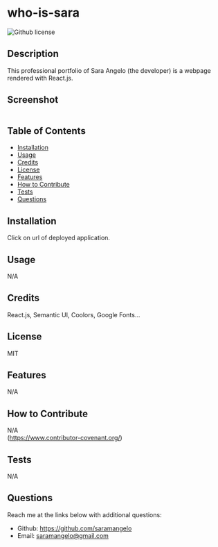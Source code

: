 # who-is-sara 
![Github license](https://img.shields.io/static/v1?label=License&message=MIT&color=brightgreen)

## Description 
This professional portfolio of Sara Angelo (the developer) is a webpage rendered with React.js. 

## Screenshot
![]()
  
## Table of Contents
    
- [Installation](#installation)
- [Usage](#usage)
- [Credits](#credits)
- [License](#license)
- [Features](#features)
- [How to Contribute](#how-to-contribute)
- [Tests](#tests)
- [Questions](#questions)
  
## Installation
Click on url of deployed application.
  
  
## Usage
N/A
   
  
## Credits
React.js, Semantic UI, Coolors, Google Fonts...
  
  
## License
MIT


## Features
N/A


## How to Contribute
N/A  
(https://www.contributor-covenant.org/)
  

## Tests
N/A


## Questions
Reach me at the links below with additional questions:
- Github: https://github.com/saramangelo
- Email: saramangelo@gmail.com
